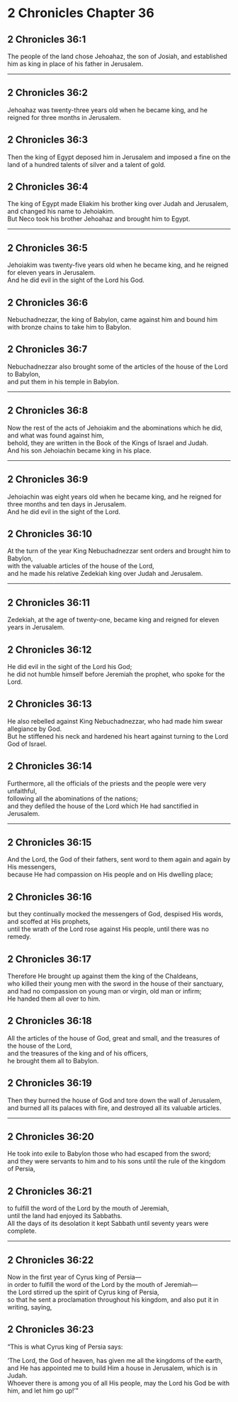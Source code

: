 # 2 Chronicles Chapter 36

## 2 Chronicles 36:1

The people of the land chose Jehoahaz, the son of Josiah, and established him as king in place of his father in Jerusalem.

---

## 2 Chronicles 36:2

Jehoahaz was twenty-three years old when he became king, and he reigned for three months in Jerusalem.

## 2 Chronicles 36:3

Then the king of Egypt deposed him in Jerusalem and imposed a fine on the land of a hundred talents of silver and a talent of gold.

## 2 Chronicles 36:4

The king of Egypt made Eliakim his brother king over Judah and Jerusalem, and changed his name to Jehoiakim.  
But Neco took his brother Jehoahaz and brought him to Egypt.

---

## 2 Chronicles 36:5

Jehoiakim was twenty-five years old when he became king, and he reigned for eleven years in Jerusalem.  
And he did evil in the sight of the Lord his God.

## 2 Chronicles 36:6

Nebuchadnezzar, the king of Babylon, came against him and bound him with bronze chains to take him to Babylon.

## 2 Chronicles 36:7

Nebuchadnezzar also brought some of the articles of the house of the Lord to Babylon,  
and put them in his temple in Babylon.

---

## 2 Chronicles 36:8

Now the rest of the acts of Jehoiakim and the abominations which he did, and what was found against him,  
behold, they are written in the Book of the Kings of Israel and Judah.  
And his son Jehoiachin became king in his place.

---

## 2 Chronicles 36:9

Jehoiachin was eight years old when he became king, and he reigned for three months and ten days in Jerusalem.  
And he did evil in the sight of the Lord.

## 2 Chronicles 36:10

At the turn of the year King Nebuchadnezzar sent orders and brought him to Babylon,  
with the valuable articles of the house of the Lord,  
and he made his relative Zedekiah king over Judah and Jerusalem.

---

## 2 Chronicles 36:11

Zedekiah, at the age of twenty-one, became king and reigned for eleven years in Jerusalem.

## 2 Chronicles 36:12

He did evil in the sight of the Lord his God;  
he did not humble himself before Jeremiah the prophet, who spoke for the Lord.

## 2 Chronicles 36:13

He also rebelled against King Nebuchadnezzar, who had made him swear allegiance by God.  
But he stiffened his neck and hardened his heart against turning to the Lord God of Israel.

## 2 Chronicles 36:14

Furthermore, all the officials of the priests and the people were very unfaithful,  
following all the abominations of the nations;  
and they defiled the house of the Lord which He had sanctified in Jerusalem.

---

## 2 Chronicles 36:15

And the Lord, the God of their fathers, sent word to them again and again by His messengers,  
because He had compassion on His people and on His dwelling place;

## 2 Chronicles 36:16

but they continually mocked the messengers of God, despised His words, and scoffed at His prophets,  
until the wrath of the Lord rose against His people, until there was no remedy.

## 2 Chronicles 36:17

Therefore He brought up against them the king of the Chaldeans,  
who killed their young men with the sword in the house of their sanctuary,  
and had no compassion on young man or virgin, old man or infirm;  
He handed them all over to him.

## 2 Chronicles 36:18

All the articles of the house of God, great and small, and the treasures of the house of the Lord,  
and the treasures of the king and of his officers,  
he brought them all to Babylon.

## 2 Chronicles 36:19

Then they burned the house of God and tore down the wall of Jerusalem,  
and burned all its palaces with fire, and destroyed all its valuable articles.

---

## 2 Chronicles 36:20

He took into exile to Babylon those who had escaped from the sword;  
and they were servants to him and to his sons until the rule of the kingdom of Persia,

## 2 Chronicles 36:21

to fulfill the word of the Lord by the mouth of Jeremiah,  
until the land had enjoyed its Sabbaths.  
All the days of its desolation it kept Sabbath until seventy years were complete.

---

## 2 Chronicles 36:22

Now in the first year of Cyrus king of Persia—  
in order to fulfill the word of the Lord by the mouth of Jeremiah—  
the Lord stirred up the spirit of Cyrus king of Persia,  
so that he sent a proclamation throughout his kingdom, and also put it in writing, saying,

## 2 Chronicles 36:23

“This is what Cyrus king of Persia says:

‘The Lord, the God of heaven, has given me all the kingdoms of the earth,  
and He has appointed me to build Him a house in Jerusalem, which is in Judah.  
Whoever there is among you of all His people, may the Lord his God be with him, and let him go up!’”
